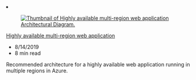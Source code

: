 <!-- This file is automatically generated by build/architectures/build_index.py. Any updates will be lost. -->

<!-- markdownlint-disable MD033 -->

<li class="grid-item item-column" data-categories="Web Management and Governance ">
<article class="card">
    <div class="card-header has-margin-bottom-none" aria-hidden="true">
        <figure class="image diagram has-height-175 has-overflow-hidden level">
            <a href="/azure/architecture/reference-architectures/app-service-web-app/multi-region"><img src="/azure/architecture/browse/thumbs/multi-region.png" class="diagram" alt="Thumbnail of Highly available multi-region web application Architectural Diagram." data-linktype="relative-path"></a>
        </figure>
    </div>
    <div class="card-content">
        <a class="card-content-title has-margin-top-none" href="/azure/architecture/reference-architectures/app-service-web-app/multi-region">
            <p>Highly available multi-region web application</p>
        </a>
        <ul class="card-content-metadata">
            <li>8/14/2019</li>
            <li>8 min read</li>
        </ul>
        <p class="card-content-description">Recommended architecture for a highly available web application running in multiple regions in Azure.</p>
        <div class="bottom-to-top-fade is-hidden-mobile"></div>
    </div>
</article>
</li>
